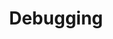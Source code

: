 ---
id: debugging
title: Debugging
sidebar_label: Debugging
slug: /testing-and-debugging/debugging
---